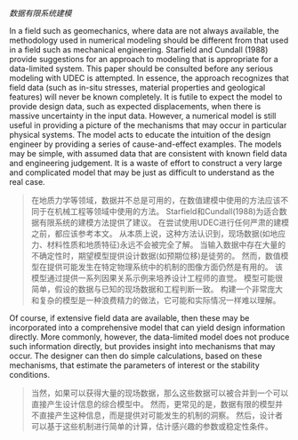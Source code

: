 *数据有限系统建模*

In a field such as geomechanics, where data are not always available, the methodology used in numerical modeling should be different from that used in a field such as mechanical engineering.
Starfield and Cundall (1988) provide suggestions for an approach to modeling that is appropriate for a data-limited system. This paper should be consulted before any serious modeling with UDEC is attempted. In essence, the approach recognizes that field data (such as in-situ stresses, material properties and geological features) will never be known completely. It is futile to expect the model to provide design data, such as expected displacements, when there is massive uncertainty in the input data. However, a numerical model is still useful in providing a picture of the mechanisms that may occur in particular physical systems. The model acts to educate the intuition of the design engineer by providing a series of cause-and-effect examples. The models may be simple, with assumed data that are consistent with known field data and engineering judgement. It is a waste of effort to construct a very large and complicated model that may be just as difficult to understand as the real case.
>在地质力学等领域，数据并不总是可用的，在数值建模中使用的方法应该不同于在机械工程等领域中使用的方法。
Starfield和Cundall(1988)为适合数据有限系统的建模方法提供了建议。
在尝试使用UDEC进行任何严肃的建模之前，都应该参考本文。
从本质上说，这种方法认识到，现场数据(如地应力、材料性质和地质特征)永远不会被完全了解。
当输入数据中存在大量的不确定性时，期望模型提供设计数据(如预期位移)是徒劳的。
然而，数值模型在提供可能发生在特定物理系统中的机制的图像方面仍然是有用的。
该模型通过提供一系列因果关系示例来培养设计工程师的直觉。
模型可能很简单，假设的数据与已知的现场数据和工程判断一致。
构建一个非常庞大和复杂的模型是一种浪费精力的做法，它可能和实际情况一样难以理解。

Of course, if extensive field data are available, then these may be incorporated into a comprehensive model that can yield design information directly. More commonly, however, the data-limited model does not produce such information directly, but provides insight into mechanisms that may occur. The designer can then do simple calculations, based on these mechanisms, that estimate the parameters of interest or the stability conditions.
>当然，如果可以获得大量的现场数据，那么这些数据可以被合并到一个可以直接产生设计信息的综合模型中。
然而，更常见的是，数据有限的模型并不直接产生这种信息，而是提供对可能发生的机制的洞察。
然后，设计者可以基于这些机制进行简单的计算，估计感兴趣的参数或稳定性条件。